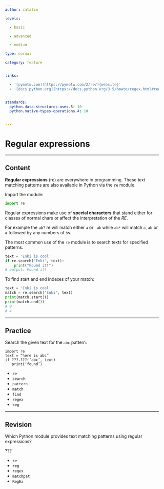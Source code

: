 ```yaml
---
author: catalin

levels:

  - basic

  - advanced

  - medium

type: normal

category: feature


links:

  - '[pymotw.com](https://pymotw.com/2/re/){website}'
  - '[docs.python.org](https://docs.python.org/3.5/howto/regex.html#regex-howto){website}'


standards:
  python.data-structures-uses.5: 10
  python.native-types-operations.4: 10


---
```


# Regular expressions

---
## Content

**Regular expressions** (re) are everywhere in programming. These text matching patterns are also available in Python via the `re` module.

Import the module:
```python
import re
```

Regular expressions make use of **special characters** that stand either for classes of normal chars or affect the interpretation of the *RE*.

For example the `ab?` re will match either `a`  or ` ab` while `ab*` will match `a`, `ab` or `a` followed by any numbers of `b`s.

The most common use of the `re` module is to search texts for specified patterns.
```python
text = 'Enki is cool'
if re.search('Enki', text):
    print("Found it!")
# output: Found it!
```

To find start and end indexes of your match:
```python
text = 'Enki is cool'
match = re.search('Enki', text)
print(match.start())
print(match.end())
# 0
# 4
```

---
## Practice

Search the given text for the `abc` pattern:

```
import re
text = “here is abc”
if ???.???(‘abc’, text)
   print(‘found’)
```

* `re`
* `search`
* `pattern`
* `match`
* `find`
* `regex`
* `reg`

---
## Revision

Which Python module provides text matching patterns using regular expressions?

???


* `re`
* `reg`
* `regex`
* `matchpat`
* `RegEx`
 
